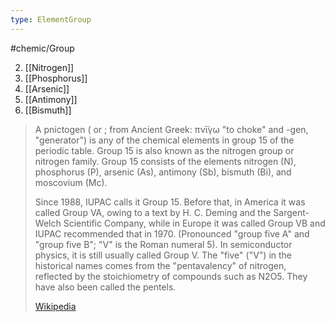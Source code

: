 ```yaml
---
type: ElementGroup
---
```

#chemic/Group 

2) [[Nitrogen]]
3) [[Phosphorus]]
4) [[Arsenic]]
5) [[Antimony]]
6) [[Bismuth]]

> A pnictogen ( or ; from Ancient Greek: πνῑ́γω "to choke" and -gen, "generator") is any of the chemical elements in group 15 of the periodic table. Group 15 is also known as the nitrogen group or nitrogen family. Group 15 consists of the elements nitrogen (N), phosphorus (P), arsenic (As), antimony (Sb), bismuth (Bi), and moscovium (Mc).
>
> Since 1988, IUPAC calls it Group 15. Before that, in America it was called Group VA, owing to a text by H. C. Deming and the Sargent-Welch Scientific Company, while in Europe it was called Group VB and IUPAC recommended that in 1970. (Pronounced "group five A" and "group five B"; "V" is the Roman numeral 5). In semiconductor physics, it is still usually called Group V. The "five" ("V") in the historical names comes from the "pentavalency" of nitrogen, reflected by the stoichiometry of compounds such as N2O5. They have also been called the pentels.
>
> [Wikipedia](https://en.wikipedia.org/wiki/Pnictogen)
 

